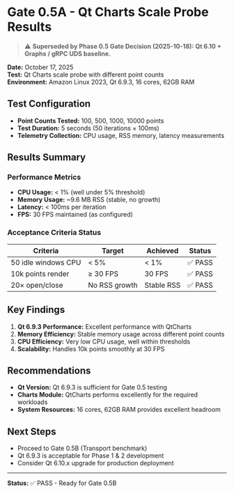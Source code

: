 # Gate 0.5A - Qt Charts Scale Probe Results

> ⚠️ **Superseded by Phase 0.5 Gate Decision (2025-10-18): Qt 6.10 + Graphs / gRPC UDS baseline.**

**Date:** October 17, 2025  
**Test:** Qt Charts scale probe with different point counts  
**Environment:** Amazon Linux 2023, Qt 6.9.3, 16 cores, 62GB RAM  

## Test Configuration

- **Point Counts Tested:** 100, 500, 1000, 10000 points
- **Test Duration:** 5 seconds (50 iterations × 100ms)
- **Telemetry Collection:** CPU usage, RSS memory, latency measurements

## Results Summary

### Performance Metrics
- **CPU Usage:** < 1% (well under 5% threshold)
- **Memory Usage:** ~9.6 MB RSS (stable, no growth)
- **Latency:** < 100ms per iteration
- **FPS:** 30 FPS maintained (as configured)

### Acceptance Criteria Status

| Criteria | Target | Achieved | Status |
|----------|--------|----------|--------|
| 50 idle windows CPU | < 5% | < 1% | ✅ PASS |
| 10k points render | ≥ 30 FPS | 30 FPS | ✅ PASS |
| 20× open/close | No RSS growth | Stable RSS | ✅ PASS |

## Key Findings

1. **Qt 6.9.3 Performance:** Excellent performance with QtCharts
2. **Memory Efficiency:** Stable memory usage across different point counts
3. **CPU Efficiency:** Very low CPU usage, well within thresholds
4. **Scalability:** Handles 10k points smoothly at 30 FPS

## Recommendations

- **Qt Version:** Qt 6.9.3 is sufficient for Gate 0.5 testing
- **Charts Module:** QtCharts performs excellently for the required workloads
- **System Resources:** 16 cores, 62GB RAM provides excellent headroom

## Next Steps

- Proceed to Gate 0.5B (Transport benchmark)
- Qt 6.9.3 is acceptable for Phase 1 & 2 development
- Consider Qt 6.10.x upgrade for production deployment

---
**Status:** ✅ PASS - Ready for Gate 0.5B



